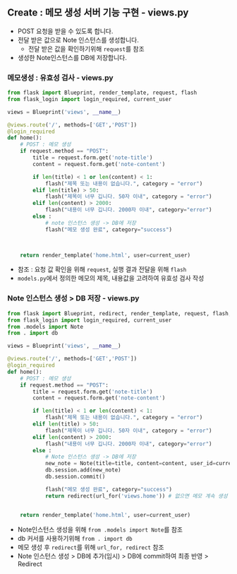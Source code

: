 ## Create : 메모 생성 서버 기능 구현 - views.py
- POST 요청을 받을 수 있도록 합니다.
- 전달 받은 값으로 Note 인스턴스를 생성합니다.
    - 전달 받은 값을 확인하기위해 `request`를 참조
- 생성한 Note인스턴스를 DB에 저장합니다.


### 메모생성 : 유효성 검사 - views.py
```python
from flask import Blueprint, render_template, request, flash
from flask_login import login_required, current_user

views = Blueprint('views', __name__)

@views.route('/', methods=['GET','POST'])
@login_required
def home():
    # POST : 메모 생성
    if request.method == "POST":
        title = request.form.get('note-title')
        content = request.form.get('note-content')

        if len(title) < 1 or len(content) < 1:
            flash("제목 또는 내용이 없습니다.", category = "error")
        elif len(title) > 50:
            flash("제목이 너무 깁니다. 50자 이내", category = "error")
        elif len(content) > 2000:
            flash("내용이 너무 깁니다. 2000자 이내", category="error")
        else :
            # note 인스턴스 생성 -> DB에 저장
            flash("메모 생성 완료", category="success")

                

    return render_template('home.html', user=current_user)
```
- 참조 : 요청 값 확인을 위해 `request`, 실행 결과 전달을 위해 `flash`
- `models.py`에서 정의한 메모의 제목, 내용값을 고려하여 유효성 검사 작성

### Note 인스턴스 생성 > DB 저장 - views.py
```python
from flask import Blueprint, redirect, render_template, request, flash, url_for
from flask_login import login_required, current_user
from .models import Note
from . import db

views = Blueprint('views', __name__)

@views.route('/', methods=['GET','POST'])
@login_required
def home():
    # POST : 메모 생성
    if request.method == "POST":
        title = request.form.get('note-title')
        content = request.form.get('note-content')

        if len(title) < 1 or len(content) < 1:
            flash("제목 또는 내용이 없습니다.", category = "error")
        elif len(title) > 50:
            flash("제목이 너무 깁니다. 50자 이내", category = "error")
        elif len(content) > 2000:
            flash("내용이 너무 깁니다. 2000자 이내", category="error")
        else :            
            # Note 인스턴스 생성 -> DB에 저장
            new_note = Note(title=title, content=content, user_id=current_user.id)    
            db.session.add(new_note)
            db.session.commit()

            flash("메모 생성 완료", category="success")
            return redirect(url_for('views.home')) # 없으면 메모 계속 생성


    return render_template('home.html', user=current_user)
```
- Note인스턴스 생성을 위해 `from .models import Note`를 참조
- db 커서를 사용하기위해 `from . import db`
- 메모 생성 후 `redirect`를 위해 `url_for, redirect` 참조
- Note 인스턴스 생성 > DB에 추가(임시) > DB에 commit하여 최종 반영 > Redirect